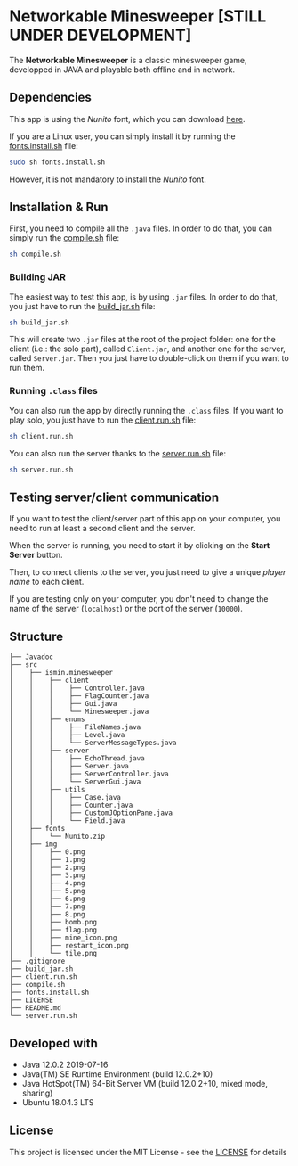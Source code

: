 # Networkable Minesweeper [STILL UNDER DEVELOPMENT]

The __Networkable Minesweeper__ is a classic minesweeper game, developped in JAVA and playable both offline and in network.

## Dependencies

This app is using the _Nunito_ font, which you can download [here].

If you are a Linux user, you can simply install it by running the [fonts.install.sh] file:

```bash
sudo sh fonts.install.sh
```

However, it is not mandatory to install the _Nunito_ font.

## Installation & Run

First, you need to compile all the ```.java``` files. In order to do that, you can simply run the [compile.sh] file:
```bash
sh compile.sh
```

### Building JAR

The easiest way to test this app, is by using ```.jar``` files. In order to do that, you just have to run the [build_jar.sh] file:
```bash
sh build_jar.sh
```

This will create two ```.jar``` files at the root of the project folder: one for the client (i.e.: the solo part), called ```Client.jar```, and another one for the server, called ```Server.jar```. Then you just have to double-click on them if you want to run them.

### Running ```.class``` files
You can also run the app by directly running the ```.class``` files.
If you want to play solo, you just have to run the [client.run.sh] file:
```bash
sh client.run.sh
```

You can also run the server thanks to the [server.run.sh] file:
```bash
sh server.run.sh
```

## Testing server/client communication

If you want to test the client/server part of this app on your computer, you need to run at least a second client and the server.

When the server is running, you need to start it by clicking on the __Start Server__ button.

Then, to connect clients to the server, you just need to give a unique _player name_ to each client.

If you are testing only on your computer, you don't need to change the name of the server (```localhost```) or the port of the server (```10000```).

## Structure

```
├── Javadoc
├── src
│    ├── ismin.minesweeper
│    │    ├── client
│    │    │    ├── Controller.java
│    │    │    ├── FlagCounter.java
│    │    │    ├── Gui.java
│    │    │    └── Minesweeper.java
│    │    ├── enums
│    │    │    ├── FileNames.java
│    │    │    ├── Level.java
│    │    │    └── ServerMessageTypes.java
│    │    ├── server
│    │    │    ├── EchoThread.java
│    │    │    ├── Server.java
│    │    │    ├── ServerController.java
│    │    │    └── ServerGui.java
│    │    ├── utils
│    │    │    ├── Case.java
│    │    │    ├── Counter.java
│    │    │    ├── CustomJOptionPane.java
│    │    │    └── Field.java
│    ├── fonts
│    │    └── Nunito.zip
│    ├── img
│    │    ├── 0.png
│    │    ├── 1.png
│    │    ├── 2.png
│    │    ├── 3.png
│    │    ├── 4.png
│    │    ├── 5.png
│    │    ├── 6.png
│    │    ├── 7.png
│    │    ├── 8.png
│    │    ├── bomb.png
│    │    ├── flag.png
│    │    ├── mine_icon.png
│    │    ├── restart_icon.png
│    │    └── tile.png
├── .gitignore
├── build_jar.sh
├── client.run.sh
├── compile.sh
├── fonts.install.sh
├── LICENSE
├── README.md
└── server.run.sh
```

## Developed with
  - Java 12.0.2 2019-07-16
  - Java(TM) SE Runtime Environment (build 12.0.2+10)
  - Java HotSpot(TM) 64-Bit Server VM (build 12.0.2+10, mixed mode, sharing)
  - Ubuntu 18.04.3 LTS

## License
This project is licensed under the MIT License - see the [LICENSE] for details

   [LICENSE]: <LICENSE>
   [compile.sh]: <compile.sh>
   [server.run.sh]: <server.run.sh>
   [client.run.sh]: <client.run.sh>
   [fonts.install.sh]: <fonts.install.sh>
   [build_jar.sh]: <build_jar.sh>
   [here]: <https://fonts.google.com/specimen/Nunito>